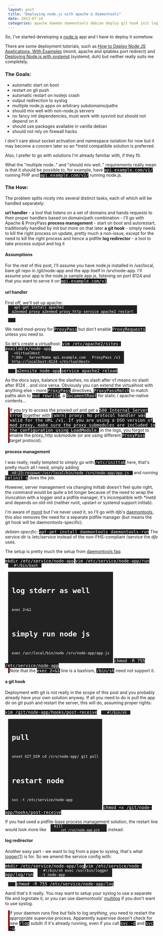 ```yaml
---
layout: post
title: "Deploying node.js with apache & daemontools"
date: 2013-07-24
categories: apache daemon daemontools debian deploy git hook init logger mod_proxy nodejs proxypass syslog virtualhost
---
```


So, I've started developing a <a href="http://nodejs.org/">node.js</a> app and I have to deploy it somehow.

There are some deployment tutorials, such as <a href="http://gun.io/blog/tutorial-deploy-node-js-server-with-example">How to Deploy Node JS Applications, With Examples</a> (monit, apache and iptables port redirect) and <a href="http://savanne.be/articles/deploying-node-js-with-systemd">Deploying Node.js with systemd</a> (systemd, duh) but neither really suits me completely.


<h3>
The Goals:</h3>
<ul>
<li>automatic start on boot</li>
<li>restart on git push</li>
<li>automatic restart on nodejs crash</li>
<li>output redirection to syslog</li>
<li>multiple node.js apps on arbitrary subdomains/paths</li>
<li>should mix well with non-node.js servers</li>
<li>no fancy init dependencies, must work with sysvinit but should not depend on it</li>
<li>should use packages available in vanilla debian</li>
<li>should not rely on firewall hacks</li>
</ul>

I don't care about socket activation and namespace isolation for now but it may become a concern later so an *inetd compatibile solution is preferred.

Also, I prefer to go with solutions I'm already familiar with, if they fit.

What the "multiple node.." and "should mix well.." requirements really mean is that it should be possible to, for example, have <tt>api.example.com/v1/</tt> running PHP and <tt>api.example.com/v2/</tt> running node.js.


<h3>
The How:</h3>

The problem splits nicely into several distinct tasks, each of which will be handled separately:

<b>url handler</b> - a tool that listens on a set of domains and hands requests to their proper handlers based on domain/path combination - I'll go with Apache & ProxyPass
<b>process management</b> - start on boot and autorestart, traditionally handled by init but more on that later
<b>a git hook</b> - simply needs to kill the right process on update, pretty much a non-issue, except for the need to kill the right process and hence a pidfile
<b>log redirector</b> - a tool to take process output and log it

<h4>
Assumptions</h4>
For the rest of this post, I'll assume you have node.js installed in /usr/local, bare git repo in /git/node-app and the app itself in /srv/node-app. I'll assume your app is the node.js sample app.js, listening on port 8124 and that you want to serve it on <tt>api.example.com/v1</tt>.


<h4>
url handler</h4>

First off, we'll set up apache:
<code>
apt-get install apache2
a2enmod proxy
a2enmod proxy_http
service apache2 restart

</code>

We need mod-proxy for <a href="http://httpd.apache.org/docs/2.2/mod/mod_proxy.html#proxypass"><tt>ProxyPass</tt></a> but don't enable <tt>ProxyRequests</tt> unless you need to.

So let's create a virtualhost:
<tt>vim /etc/apache2/sites-available/node-app</tt>
<code>
&lt;VirtualHost *:80&gt;
&nbsp;&nbsp;ServerName api.example.com
&nbsp;&nbsp;ProxyPass /v1 http://localhost:8124
&lt;/VirtualHost&gt;

</code>
<tt>a2ensite node-app</tt>
<tt>service apache2 reload</tt>

As the docs says, balance the slashes, no slash after v1 means no slash after 8124 .. and vice versa.
Obviously you can extend the virtualhost with anything else - more <tt>ProxyPass</tt> directives, <tt>ProxyPassMatch</tt> to match paths akin to <tt>mod_rewrite</tt>, a <tt>DocumentRoot</tt> for static / apache-native contents...

<div class="tip">
If you try to access the proxied url and get a <tt>500 Internal Server Error</tt> together with <tt>[warn] proxy: No protocol handler was valid for the URL /v1. If you are using a DSO version of mod_proxy, make sure the proxy submodules are included in the configuration using LoadModule.</tt> in the logs, you forgot to enable the proxy_http submodule (or are using different <tt>ProxyPass</tt> target protocol).
</div>


<h4>
process management</h4>

I was really, really tempted to simply go with <tt>/etc/inittab</tt> here, that's pretty much all I need, simply adding
<code>n0:23:respawn:/usr/local/bin/node /srv/node-app/app.js</code>
and running <tt>telinit q</tt> does the job. 

However, server management via changing inittab doesn't feel quite right, the command would be quite a bit longer because of the need to wrap the invocation with a logger <em>and</em> a pidfile manager, it's incompatible with *inetd and depends on old-init (neither runit, upstart or systemd support inittab).

I'm aware of <a href="mmonit.com/monit/">monit</a> but I've never used it, so I'll go with djb's <a href="http://cr.yp.to/daemontools.html">daemontools</a>, this also removes the need for a separate pidfile manager (but means the git hook will be daemontools-specific).

<em>debian-specific:</em>
<tt>apt-get install daemontools daemontools-run</tt>
The service dir is /etc/service instead of the non-FHS-compliant /service the djb uses.

The setup is pretty much the setup from <a href="http://cr.yp.to/daemontools/faq/create.html">daemontools faq</a>.

<tt>mkdir /etc/service/node-app</tt>
<tt>vim /etc/service/node-app/run</tt>
<code>
#!/bin/bash

# log stderr as well
exec 2>&1

# simply run node js
exec /usr/local/bin/node /srv/node-app/app.js

</code>
<tt>chmod -R 755 /etc/service/node-app</tt>

<div class="tip">
Note that the <tt>exec 2&gt;&amp;1</tt> line is a bashism, <tt>/bin/sh</tt> need not support it.
</div>


<h4>
a git hook</h4>

Deployment with git is not really in the scope of this post and you probably already have your own solution anyway.
If all you need to do is pull the app dir on git push and restart the server, this will do, assuming proper rights:

<tt>vim /git/node-app/hooks/post-receive</tt>
<code>
#!/bin/sh

# pull
unset GIT_DIR
cd /srv/node-app/
git pull

# restart node
svc -t /etc/service/node-app

</code>
<tt>chmod +x /git/node-app/hooks/post-receive</tt>

If you had used a pidfile-base process management solution, the restart line would look more like
<code>kill `cat /run/node-app.pid`</code>
instead.


<h4>
log redirector</h4>

Another easy part - we want to log from a pipe to syslog, that's what <a href="http://linux.die.net/man/1/logger">logger(1)</a> is for. So we amend the service config with:

<tt>mkdir /etc/service/node-app/log</tt>
<tt>vim /etc/service/node-app/log/run</tt>
<code>
#!/bin/sh
exec /usr/bin/logger -t node-app

</code>
<tt>chmod -R 755 /etc/service/node-app/log</tt>

Aand that's it really. You may want to setup your syslog to use a separate file and logrotate it, or you can use daemontools' <a href="http://cr.yp.to/daemontools/multilog.html">multilog</a> if you don't want to use syslog.

<div class="tip">
If your daemon runs fine but fails to log <em>anything</em>, you need to restart the appropriate supervise process. Apparently supervise doesn't check for new <tt>/log</tt> subdir if it's already running, even if you call <tt>svc -d</tt> and <tt>svc -u</tt>.
</div>


<style>
tt {
 background-color: #181818;
 color: white;
}

code {
 background-color: #222222;
 margin-left: 10px;
 display: inline-block;
 color: white;
 padding: 0 12px;
}

.tip {
 margin-left: 10px;
 border-left: 5px solid #800;
}
</style>
